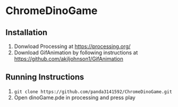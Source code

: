 # ChromeDinoGame

## Installation
1. Donwload Processing at https://processing.org/
2. Download GifAnimation by following instructions at https://github.com/akiljohnson1/GifAnimation

## Running Instructions
1. `git clone https://github.com/panda3141592/ChromeDinoGame.git`
2. Open dinoGame.pde in processing and press play
